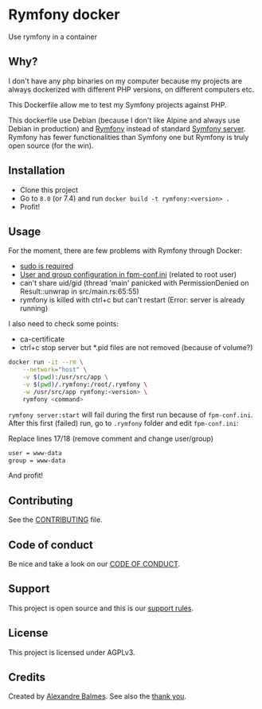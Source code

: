# Rymfony docker

Use rymfony in a container

## Why?

I don't have any php binaries on my computer because my projects are always dockerized
with different PHP versions, on different computers etc.

This Dockerfile allow me to test my Symfony projects against PHP.

This dockerfile use Debian (because I don't like Alpine and always use Debian in production)
and [Rymfony](https://github.com/Orbitale/Rymfony) instead of standard [Symfony server](https://symfony.com/doc/current/setup/symfony_server.html).
Rymfony has fewer functionalities than Symfony one but Rymfony is truly open source (for the win).

## Installation

- Clone this project
- Go to `8.0` (or 7.4) and run `docker build -t rymfony:<version> .`
- Profit!

## Usage

For the moment, there are few problems with Rymfony through Docker:

- [sudo is required](https://github.com/Orbitale/Rymfony/issues/79)
- [User and group configuration in fpm-conf.ini](https://github.com/Orbitale/Rymfony/issues/79) (related to root user)
- can't share uid/gid (thread 'main' panicked with PermissionDenied on Result::unwrap in src/main.rs:65:55)
- rymfony is killed with ctrl+c but can't restart (Error: server is already running)

I also need to check some points:

- ca-certificate
- ctrl+c stop server but *.pid files are not removed (because of volume?)

```bash
docker run -it --rm \
	--network="host" \
	-v $(pwd):/usr/src/app \
	-v $(pwd)/.rymfony:/root/.rymfony \
	-w /usr/src/app rymfony:<version> \
	rymfony <command>
```

`rymfony server:start` will fail during the first run because of `fpm-conf.ini`.
After this first (failed) run, go to `.rymfony` folder and edit `fpm-conf.ini`:

Replace lines 17/18 (remove comment and change user/group)

```bash
user = www-data
group = www-data
```

And profit!

## Contributing

See the [CONTRIBUTING](docs/CONTRIBUTING.md) file.

## Code of conduct

Be nice and take a look on our [CODE OF CONDUCT](docs/CODE_OF_CONDUCT.md).

## Support

This project is open source and this is our [support rules](docs/SUPPORT.md).

## License

This project is licensed under AGPLv3.

## Credits

Created by [Alexandre Balmes](https://alexandre.balmes.co).
See also the [thank you](/docs/thank-you.md).
